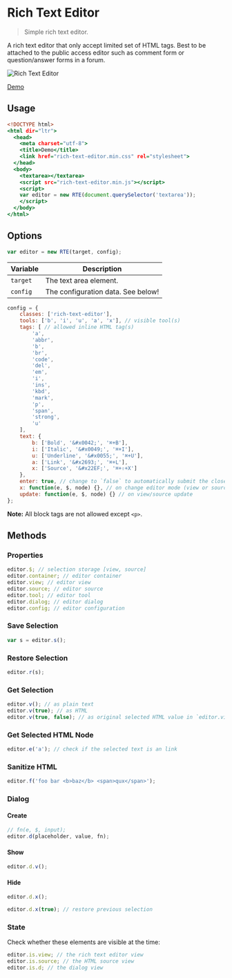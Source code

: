 Rich Text Editor
================

> Simple rich text editor.

A rich text editor that only accept limited set of HTML tags. Best to be attached to the public access editor such as comment form or question/answer forms in a forum.

![Rich Text Editor](https://cloud.githubusercontent.com/assets/1669261/26141683/48b2ec6a-3b07-11e7-9173-5a1f002c5441.gif)

[Demo](http://tovic.github.io/rich-text-editor "View Demo")

Usage
-----

~~~ .html
<!DOCTYPE html>
<html dir="ltr">
  <head>
    <meta charset="utf-8">
    <title>Demo</title>
    <link href="rich-text-editor.min.css" rel="stylesheet">
  </head>
  <body>
    <textarea></textarea>
    <script src="rich-text-editor.min.js"></script>
    <script>
    var editor = new RTE(document.querySelector('textarea'));
    </script>
  </body>
</html>
~~~

Options
-------

~~~ .js
var editor = new RTE(target, config);
~~~

Variable | Description
-------- | -----------
`target` | The text area element.
`config` | The configuration data. See below!

~~~ .js
config = {
    classes: ['rich-text-editor'],
    tools: ['b', 'i', 'u', 'a', 'x'], // visible tool(s)
    tags: [ // allowed inline HTML tag(s)
        'a',
        'abbr',
        'b',
        'br',
        'code',
        'del',
        'em',
        'i',
        'ins',
        'kbd',
        'mark',
        'p',
        'span',
        'strong',
        'u'
    ],
    text: {
        b: ['Bold', '&#x0042;', '⌘+B'],
        i: ['Italic', '&#x0049;', '⌘+I'],
        u: ['Underline', '&#x0055;', '⌘+U'],
        a: ['Link', '&#x2693;', '⌘+L'],
        x: ['Source', '&#x22EF;', '⌘+⇧+X']
    },
    enter: true, // change to `false` to automatically submit the closest form on enter key press
    x: function(e, $, node) {}, // on change editor mode (view or source)
    update: function(e, $, node) {} // on view/source update
};
~~~

**Note:** All block tags are not allowed except `<p>`.

Methods
-------

### Properties

~~~ .js
editor.$; // selection storage [view, source]
editor.container; // editor container
editor.view; // editor view
editor.source; // editor source
editor.tool; // editor tool
editor.dialog; // editor dialog
editor.config; // editor configuration
~~~

### Save Selection

~~~ .js
var s = editor.s();
~~~

### Restore Selection

~~~ .js
editor.r(s);
~~~

### Get Selection

~~~ .js
editor.v(); // as plain text
editor.v(true); // as HTML
editor.v(true, false); // as original selected HTML value in `editor.view` (every browser has their own result)
~~~

### Get Selected HTML Node

~~~ .js
editor.e('a'); // check if the selected text is an link
~~~

### Sanitize HTML

~~~ .js
editor.f('foo bar <b>baz</b> <span>qux</span>');
~~~

### Dialog

#### Create

~~~ .js
// fn(e, $, input);
editor.d(placeholder, value, fn);
~~~

#### Show

~~~ .js
editor.d.v();
~~~

#### Hide

~~~ .js
editor.d.x();
~~~

~~~ .js
editor.d.x(true); // restore previous selection
~~~

### State

Check whether these elements are visible at the time:

~~~ .js
editor.is.view; // the rich text editor view
editor.is.source; // the HTML source view
editor.is.d; // the dialog view
~~~